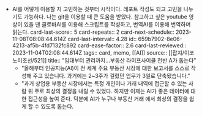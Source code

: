 - AI를 어떻게 이용할 지 고민하는 것부터 시작이다. 레포트 작성도 되고 고민을 나누기도 가능하다. 나는 git을 이용할 때 큰 도움을 받았다. 참고하고 싶은 youtube 영상이 있을 땐 클로바AI를 이용해 스크립트를 작성하고, 번역AI를 이용해 번역하며 읽는다.
  card-last-score:: 5
  card-repeats:: 2
  card-next-schedule:: 2023-11-08T08:08:44.614Z
  card-last-interval:: 4.28
  id:: 659b7902-8e06-4213-af5b-4fd7132fc892
  card-ease-factor:: 2.6
  card-last-reviewed:: 2023-11-04T02:08:44.614Z
  tags:: card, memo, [[AI]]
  source:: [[잡지/이코노미조선/521]]
  title:: "임대부터 관리까지…부동산 라이프사이클 전반 A가 돕는다”
	- "올해부터 인공지능(Al)이 전 세계 주요 부동산 시장에 대한 보고서를 스스로 작성해 주고 있습니다. 과거에는 2~3주가 걸렸던 업무가 3일로 단축됐습니다."
	- "과거 상업용 부동산 시장에서는 특정 개인이나 거래 내역에 접근할 수 있는 사람 위 주로 최상의 결정을 내릴 수 있었다. 하지만 이제는 AI가 좋은 데이터에 대한 접근성을 높여 준다. 덕분에 AI가 누구나 부동산 거래 에서 최상의 결정을 쉽게 할 수 있도록 돕는다.